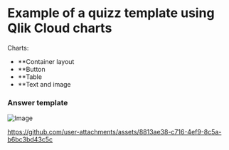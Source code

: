 # Example of a quizz template using Qlik Cloud charts

Charts:
- **Container layout
- **Button
- **Table
- **Text and image

### Answer template

![Image](https://github.com/user-attachments/assets/cff439f9-4edc-4f85-b33d-f700f43f0fc1)

https://github.com/user-attachments/assets/8813ae38-c716-4ef9-8c5a-b6bc3bd43c5c

